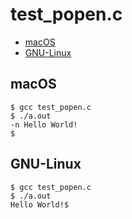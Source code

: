 # test_popen.c

* [macOS](#macOS)
* [GNU-Linux](#gnu-linux)

## macOS

```
$ gcc test_popen.c
$ ./a.out
-n Hello World!
$
```
## GNU-Linux

```
$ gcc test_popen.c
$ ./a.out
Hello World!$
```

